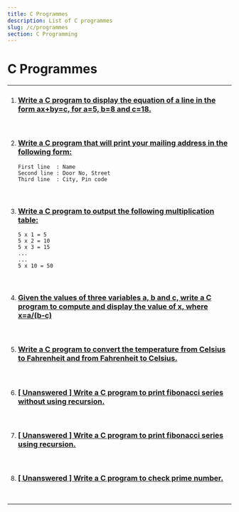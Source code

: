 ```yaml
---
title: C Programmes
description: List of C programmes
slug: /c/programmes
section: C Programming
---
```


# C Programmes

---

1. ### [Write a C program to display the equation of a line in the form ax+by=c, for a=5, b=8 and c=18.](/c/programmes/1)

<br/>

2. ### [Write a C program that will print your mailing address in the following form:](/c/programmes/2)

   ```
   First line  : Name
   Second line : Door No, Street
   Third line  : City, Pin code
   ```

<br/>

3. ### [Write a C program to output the following multiplication table:](/c/programmes/3)

   ```
   5 x 1 = 5
   5 x 2 = 10
   5 x 3 = 15
   ...
   ...
   5 x 10 = 50
   ```

<br/>

4. ### [Given the values of three variables a, b and c, write a C program to compute and display the value of x, where x=a/(b-c)](/c/programmes/4)

<br/>

5. ### [Write a C program to convert the temperature from Celsius to Fahrenheit and from Fahrenheit to Celsius.](/c/programmes/5)

<br/>

6. ### [[ **Unanswered** ] Write a C program to print fibonacci series without using recursion.](/c/programmes/6)

<br/>

7. ### [[ **Unanswered** ] Write a C program to print fibonacci series using recursion.](/c/programmes/7)

<br/>

8. ### [[ **Unanswered** ] Write a C program to check prime number.](/c/programmes/8)

<br/>

---
